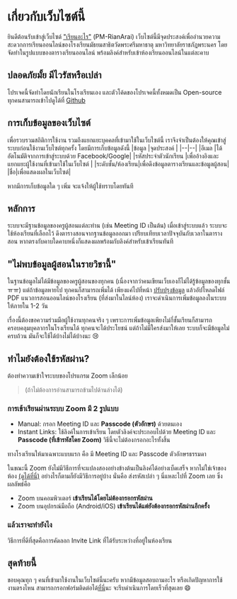 # เกี่ยวกับเว็บไซต์นี้

ยินดีต้อนรับเข้าสู่เว็บไซต์ ["เรียนอะไร"](https://pm-rianarai.vercel.app) (PM-RianArai)
เว็บไซต์นี้มีจุดประสงค์เพื่ออำนวยความสะดวกการเรียนออนไลน์ของโรงเรียนมัธยมสาธิตวัดพระศรีมหาธาตุ มหาวิทยาลัยราชภัฎพระนคร โดยจัดทำในรูปแบบของตารางเรียนออนไลน์ พร้อมลิงค์สำหรับเข้าห้องเรียนออนไลน์ในแต่ละคาบ

## ปลอดภัยมั้ย มีไวรัสหรือเปล่า
โปรเจคนี้จัดทำโดยนักเรียนในโรงเรียนเอง และตัวโค้ดของโปรเจคนี้ทั้งหมดเป็น Open-source ทุกคนสามารถเข้าไปดูได้ที่ [Github](https://github.com/lemasc/pm-rianarai)

## การเก็บข้อมูลของเว็บไซต์
เพื่อรวบรวมสถิติการใช้งาน รวมถึงแยกแยะบุคคลที่เข้ามาใช้ในเว็บไซต์นี้ เราจึงจำเป็นต้องให้คุณเข้าสู่ระบบก่อนใช้งานเว็บไซต์ทุกครั้ง โดยมีการเก็บข้อมูลดังนี้
|ข้อมูล |จุดประสงค์  |
|--|--|
|อีเมล  |ได้อัตโนมัติจากการเข้าสู่ระบบด้วย Facebook/Google|
|รหัสประจำตัวนักเรียน |เพื่ออ้างอิงและแยกแยะผู้ใช้งานที่เข้ามาใช้ในเว็บไซต์ |
|ระดับชั้น/ห้องเรียน|เพื่อดึงข้อมูลตารางเรียนและข้อมูลผู้สอน|
|ชื่อ|เพื่อแสดงผลในเว็บไซต์|

หากมีการเก็บข้อมูลใด ๆ เพิ่ม จะแจ้งให้ผู้ใช้ทราบโดยทันที

## หลักการ
ระบบจะมีฐานข้อมูลของครูผู้สอนแต่ละท่าน (เช่น Meeting ID เป็นต้น) เมื่อเข้าสู่ระบบแล้ว ระบบจะใช้ห้องเรียนที่เลือกไว้ ดึงตารางสอนจากฐานข้อมูลออกมา เปรียบเทียบเวลาปัจจุบันกับเวลาในตารางสอน หากตรงกับคาบใดคาบหนึ่งก็แสดงผลพร้อมกับลิงค์สำหรับเข้าเรียนทันที

## "ไม่พบข้อมูลผู้สอนในรายวิชานี้"
ในฐานข้อมูลไม่ได้มีข้อมูลของครูผู้สอนของทุกคน (เนื่องจากว่าคนเขียนเว็บเองก็ไม่ได้รู้ข้อมูลของทุกชั้น ㅠㅠ) แต่ถ้าข้อมูลหายไป ทุกคนก็สามารถเพิ่มได้ เพียงแค่ไปที่หน้า [ปรับปรุงข้อมูล](https://pm-rianarai.vercel.app/submit_update) แล้วอัปโหลดไฟล์ PDF แนวการสอนออนไลน์ของโรงเรียน (ที่ส่งมาในไลน์ห้อง) เราจะดำเนินการเพิ่มข้อมูลลงในระบบให้ภายใน 1-2 วัน

เรื่องนี้ต้องขอความร่วมมือผู้ใช้งานทุกคนจริง ๆ เพราะการเพิ่มข้อมูลเพียงไม่กี่ชั้นเรียนก็สามารถครอบคลุมบุคลากรในโรงเรียนได้ ทุกคนจะได้ประโยชน์ แต่ถ้าไม่มีใครส่งมาให้เลย ระบบก็จะมีข้อมูลไม่ครบถ้วน มันก็จะใช้ได้บ้างไม่ได้บ้างนะ :cry:

## ทำไมยังต้องใช้รหัสผ่าน?
ต้องทำความเข้าใจระบบของโปรแกรม Zoom เล็กน้อย 

> (ถ้าไม่ต้องการอ่านสามารถข้ามไปด้านล่างได้)

### การเข้าเรียนผ่านระบบ Zoom มี 2 รูปแบบ

 - Manual: กรอก Meeting ID และ **Passcode (ตัวอักษร)** ด้วยตนเอง
 - Instant Links: ใช้ลิงค์ในการเข้าเรียน โดยตัวลิงค์จะประกอบไปด้วย Meeting ID และ **Passcode (ที่เข้ารหัสโดย Zoom)** วิธีนี้จะไม่ต้องกรอกอะไรทั้งสิ้น

ทางโรงเรียนให้มาเฉพาะแบบแรก คือ มี Meeting ID และ Passcode ตัวอักษรธรรมดา

ในขณะนี้ Zoom ยังไม่มีวิธีการที่จะแปลงสองอย่างข้างต้นเป็นลิงค์ได้อย่างเบ็ดเสร็จ หากไม่ใช่เจ้าของห้อง [(ดูได้ที่นี่)](https://devforum.zoom.us/t/how-to-generate-join-url-given-id-and-password/13808) อย่างไรก็ตามก็ยังมีวิธีการอยู่บ้าง นั่นคือ ส่งรหัสเปล่า ๆ นี่แหละไปที่ Zoom เลย ซึ่งผลลัพธ์คือ

 - Zoom บนคอมพิวเตอร์ **เข้าเรียนได้โดยไม่ต้องกรอกรหัสผ่าน**
 - Zoom บนอุปกรณ์มือถือ (Android/iOS) **เข้าเรียนได้แต่ยังต้องกรอกรหัสผ่านอีกครั้ง**

### แล้วเราจะทำยังไง
วิธีการที่ดีที่สุดคือการคัดลอก Invite Link ที่ได้รับระหว่างที่อยู่ในห้องเรียน


## สุดท้ายนี้
ขอบคุณทุก ๆ คนที่เข้ามาใช้งานในเว็บไซต์นี้นะครับ หากมีข้อมูลสอบถามอะไร หรือเกิดปัญหาการใช้งานตรงไหน สามารถกรอกฟอร์มติดต่อได้[ที่นี่](https://pm-rianarai.vercel.app/support)นะ จะรีบดำเนินการโดยเร็วที่สุดเลย :smile:
